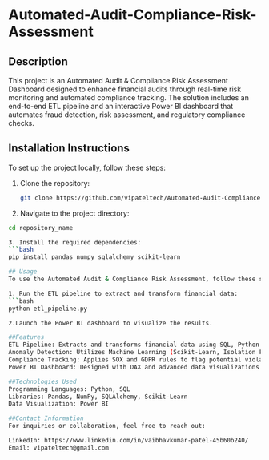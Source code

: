 # Automated-Audit-Compliance-Risk-Assessment


## Description
This project is an Automated Audit & Compliance Risk Assessment Dashboard designed to enhance financial audits through real-time risk monitoring and automated compliance tracking. The solution includes an end-to-end ETL pipeline and an interactive Power BI dashboard that automates fraud detection, risk assessment, and regulatory compliance checks.

## Installation Instructions
To set up the project locally, follow these steps:

1. Clone the repository:
   ```bash
   git clone https://github.com/vipateltech/Automated-Audit-Compliance-Risk-Assessment.git

2. Navigate to the project directory:
  ```bash
  cd repository_name

3. Install the required dependencies:
  ```bash
  pip install pandas numpy sqlalchemy scikit-learn

## Usage
To use the Automated Audit & Compliance Risk Assessment, follow these steps:

1. Run the ETL pipeline to extract and transform financial data:
  ```bash
  python etl_pipeline.py

2.Launch the Power BI dashboard to visualize the results.

##Features
ETL Pipeline: Extracts and transforms financial data using SQL, Python (Pandas, NumPy, SQLAlchemy).
Anomaly Detection: Utilizes Machine Learning (Scikit-Learn, Isolation Forest) to identify high-risk transactions.
Compliance Tracking: Applies SOX and GDPR rules to flag potential violations.
Power BI Dashboard: Designed with DAX and advanced data visualizations for an interactive experience.

##Technologies Used
Programming Languages: Python, SQL
Libraries: Pandas, NumPy, SQLAlchemy, Scikit-Learn
Data Visualization: Power BI

##Contact Information
For inquiries or collaboration, feel free to reach out:

LinkedIn: https://www.linkedin.com/in/vaibhavkumar-patel-45b60b240/
Email: vipateltech@gmail.com
